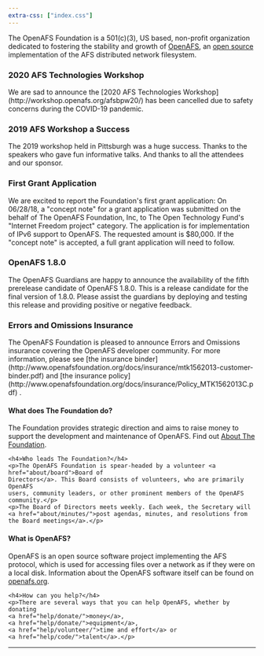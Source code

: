 ```yaml
---
extra-css: ["index.css"]
---
```


The OpenAFS Foundation is a 501(c)(3), US based, non-profit organization
dedicated to fostering the stability and growth of
[OpenAFS](http://www.openafs.org/), an [open source](http://opensource.org/)
implementation of the AFS distributed network filesystem.

<h3>2020 AFS Technologies Workshop</h3>
We are sad to announce the [2020 AFS Technologies Workshop](http://workshop.openafs.org/afsbpw20/)
has been cancelled due to safety concerns during the COVID-19 pandemic.

<h3>2019 AFS Workshop a Success</h3>
The 2019 workshop held in Pittsburgh was a huge success. Thanks to the speakers who gave fun informative talks. And thanks to all the attendees and our sponsor.

<h3>First Grant Application</h3>
We are excited to report the Foundation's first grant application: On 06/28/18, a "concept note" for a grant application was submitted on the behalf of The OpenAFS Foundation, Inc, to The Open Technology Fund's "Internet Freedom project" category.  The application is for implementation of IPv6 support to OpenAFS.  The requested amount is $80,000.  If the "concept note" is accepted, a full grant application will need to follow.

<h3>OpenAFS 1.8.0</h3>
The OpenAFS Guardians are happy to announce the availability of the fifth prerelease candidate of OpenAFS 1.8.0. This is a release candidate for the final version of 1.8.0.
Please assist the guardians by deploying and testing this release and providing positive or negative feedback.

<h3>Errors and Omissions Insurance</h3>
The OpenAFS Foundation is pleased to announce Errors and Omissions insurance covering the OpenAFS developer community. For more information, please see [the insurance binder](http://www.openafsfoundation.org/docs/insurance/mtk1562013-customer-binder.pdf) and [the insurance policy](http://www.openafsfoundation.org/docs/insurance/Policy_MTK1562013C.pdf) .

<div class="index-container">
  <div class="index-box">
    <h4>What does The Foundation do?</h4>
    <p>The Foundation provides strategic direction and aims to raise money to support the development and
    maintenance of OpenAFS. Find out <a href="about/">About The Foundation</a>.</p>

    <h4>Who leads The Foundation?</h4>
    <p>The OpenAFS Foundation is spear-headed by a volunteer <a href="about/board">Board of 
    Directors</a>. This Board consists of volunteers, who are primarily OpenAFS
    users, community leaders, or other prominent members of the OpenAFS
    community.</p>
    <p>The Board of Directors meets weekly. Each week, the Secretary will <a href="about/minutes/">post agendas, minutes, and resolutions from the Board meetings</a>.</p>
  </div>
  <div class="index-box">
    <h4>What is OpenAFS?</h4>
    <p>OpenAFS is an open source software project implementing the AFS
    protocol, which is used for accessing files over a network as if they were
    on a local disk. Information about the OpenAFS software itself can be found
    on <a href="http://www.openafs.org/">openafs.org</a>.</p>

    <h4>How can you help?</h4>
    <p>There are several ways that you can help OpenAFS, whether by donating
    <a href="help/donate/">money</a>,
    <a href="help/donate/">equipment</a>,
    <a href="help/volunteer/">time and effort</a> or 
    <a href="help/code/">talent</a>.</p>
  </div>
</div>
<hr>
